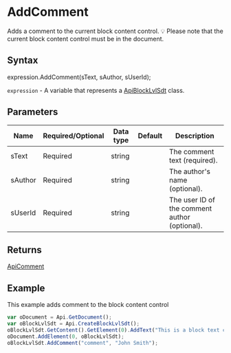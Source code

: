 # AddComment

Adds a comment to the current block content control.💡 Please note that the current block content control must be in the document.

## Syntax

expression.AddComment(sText, sAuthor, sUserId);

`expression` - A variable that represents a [ApiBlockLvlSdt](../ApiBlockLvlSdt.md) class.

## Parameters

| **Name** | **Required/Optional** | **Data type** | **Default** | **Description** |
| ------------- | ------------- | ------------- | ------------- | ------------- |
| sText | Required | string |  | The comment text (required). |
| sAuthor | Required | string |  | The author's name (optional). |
| sUserId | Required | string |  | The user ID of the comment author (optional). |

## Returns

[ApiComment](../../ApiComment/ApiComment.md)

## Example

This example adds comment to the block content control

```javascript
var oDocument = Api.GetDocument();
var oBlockLvlSdt = Api.CreateBlockLvlSdt();
oBlockLvlSdt.GetContent().GetElement(0).AddText("This is a block text content control.");
oDocument.AddElement(0, oBlockLvlSdt);
oBlockLvlSdt.AddComment("comment", "John Smith");
```
